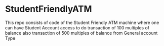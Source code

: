 # StudentFriendlyATM
This repo consists of code of the Student Friendly ATM machine where one can have Student Account access to do transaction of 100 multiples of balance also transaction of 500 multiples of balance from General account Type
